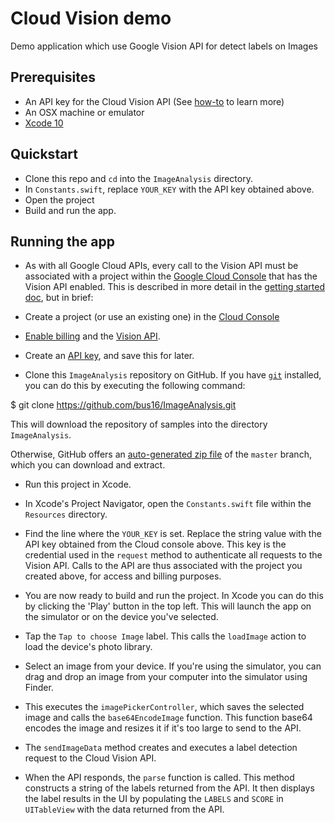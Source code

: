 # Cloud Vision demo
Demo application which use Google Vision API for detect labels on Images

## Prerequisites
- An API key for the Cloud Vision API (See [how-to] to learn more)
- An OSX machine or emulator
- [Xcode 10][xcode]

## Quickstart
- Clone this repo and `cd` into the `ImageAnalysis` directory.
- In `Constants.swift`, replace `YOUR_KEY` with the API key obtained above.
- Open the project
- Build and run the app.

## Running the app

- As with all Google Cloud APIs, every call to the Vision API must be associated
with a project within the [Google Cloud Console][cloud-console] that has the
Vision API enabled. This is described in more detail in the [getting started
doc][getting-started], but in brief:
- Create a project (or use an existing one) in the [Cloud
Console][cloud-console]
- [Enable billing][billing] and the [Vision API][enable-vision].
- Create an [API key][api-key], and save this for later.

- Clone this `ImageAnalysis` repository on GitHub. If you have [`git`][git] installed, you can do this by executing the following command:

$ git clone https://github.com/bus16/ImageAnalysis.git

This will download the repository of samples into the directory `ImageAnalysis`.

Otherwise, GitHub offers an [auto-generated zip file][vision-zip] of the `master` branch, which you can download and extract.

- Run this project in Xcode.

- In Xcode's Project Navigator, open the `Constants.swift` file within the `Resources` directory.

- Find the line where the `YOUR_KEY` is set. Replace the string value with the API key obtained from the Cloud console above. This key is the credential used in the `request` method to authenticate all requests to the Vision API. Calls to the API are thus associated with the project you created above, for access and billing purposes.

- You are now ready to build and run the project. In Xcode you can do this by clicking the 'Play' button in the top left. This will launch the app on the simulator or on the device you've selected.

- Tap the `Tap to choose Image` label. This calls the `loadImage` action to load the device's photo library.

- Select an image from your device. If you're using the simulator, you can drag and drop an image from your computer into the simulator using Finder.
- This executes the `imagePickerController`, which saves the selected image and calls the `base64EncodeImage` function. This function base64 encodes the image and resizes it if it's too large to send to the API.
- The `sendImageData` method creates and executes a label detection request to the Cloud Vision API.
- When the API responds, the `parse` function is called. This method constructs a string of the labels returned from the API. It then displays the label results in the UI by populating the `LABELS` and `SCORE` in `UITableView` with the data returned from the API.

[how-to]: https://cloud.google.com/vision/docs/how-to
[vision-zip]: https://github.com/GoogleCloudPlatform/cloud-vision/archive/master.zip
[getting-started]: https://cloud.google.com/vision/docs/getting-started
[cloud-console]: https://console.cloud.google.com
[git]: https://git-scm.com/
[xcode]: https://developer.apple.com/xcode/
[billing]: https://console.cloud.google.com/billing?project=_
[enable-vision]: https://console.cloud.google.com/apis/api/vision.googleapis.com/overview?project=_
[api-key]: https://console.cloud.google.com/apis/credentials?project=_
